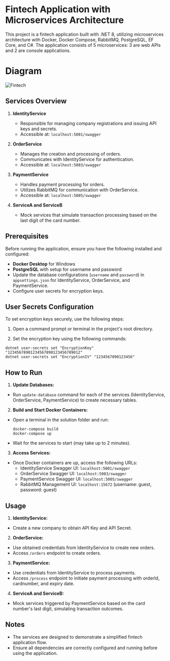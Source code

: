# Fintech Application with Microservices Architecture

This project is a fintech application built with .NET 8, utilizing microservices architecture with Docker, Docker Compose, RabbitMQ, PostgreSQL, EF Core, and C#. The application consists of 5 microservices: 3 are web APIs and 2 are console applications.

# Diagram

![Fintech](https://github.com/ImesashviliIrakli/Fintech/assets/77686006/9ee1b0fc-1267-4283-84d7-f82e5a3493ad)


## Services Overview

1. **IdentityService**
   - Responsible for managing company registrations and issuing API keys and secrets.
   - Accessible at: `localhost:5001/swagger`

2. **OrderService**
   - Manages the creation and processing of orders.
   - Communicates with IdentityService for authentication.
   - Accessible at: `localhost:5003/swagger`

3. **PaymentService**
   - Handles payment processing for orders.
   - Utilizes RabbitMQ for communication with OrderService.
   - Accessible at: `localhost:5005/swagger`

4. **ServiceA and ServiceB**
   - Mock services that simulate transaction processing based on the last digit of the card number.

## Prerequisites

Before running the application, ensure you have the following installed and configured:

- **Docker Desktop** for Windows
- **PostgreSQL** with setup for username and password
- Update the database configurations (`username` and `password`) in `appsettings.json` for IdentityService, OrderService, and PaymentService.
- Configure user secrets for encryption keys.

## User Secrets Configuration

To set encryption keys securely, use the following steps:

1. Open a command prompt or terminal in the project's root directory.

2. Set the encryption key using the following commands:
```
dotnet user-secrets set "EncryptionKey" "12345678901234567890123456789012"
dotnet user-secrets set "EncryptionIV" "1234567890123456"
```

## How to Run

1. **Update Databases:**
- Run `update-database` command for each of the services (IdentityService, OrderService, PaymentService) to create necessary tables.

2. **Build and Start Docker Containers:**
- Open a terminal in the solution folder and run:
  ```
  docker-compose build
  docker-compose up
  ```
- Wait for the services to start (may take up to 2 minutes).

3. **Access Services:**
- Once Docker containers are up, access the following URLs:
  - IdentityService Swagger UI: `localhost:5001/swagger`
  - OrderService Swagger UI: `localhost:5003/swagger`
  - PaymentService Swagger UI: `localhost:5005/swagger`
  - RabbitMQ Management UI: `localhost:15672` (username: guest, password: guest)

## Usage

1. **IdentityService:**
- Create a new company to obtain API Key and API Secret.

2. **OrderService:**
- Use obtained credentials from IdentityService to create new orders.
- Access `/orders` endpoint to create orders.

3. **PaymentService:**
- Use credentials from IdentityService to process payments.
- Access `/process` endpoint to initiate payment processing with orderId, cardnumber, and expiry date.

4. **ServiceA and ServiceB:**
- Mock services triggered by PaymentService based on the card number's last digit, simulating transaction outcomes.

## Notes

- The services are designed to demonstrate a simplified fintech application flow.
- Ensure all dependencies are correctly configured and running before using the application.
